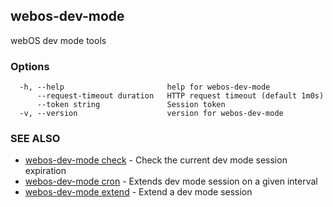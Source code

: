 ## webos-dev-mode

webOS dev mode tools

### Options

```
  -h, --help                       help for webos-dev-mode
      --request-timeout duration   HTTP request timeout (default 1m0s)
      --token string               Session token
  -v, --version                    version for webos-dev-mode
```

### SEE ALSO

* [webos-dev-mode check](webos-dev-mode_check.md)	 - Check the current dev mode session expiration
* [webos-dev-mode cron](webos-dev-mode_cron.md)	 - Extends dev mode session on a given interval
* [webos-dev-mode extend](webos-dev-mode_extend.md)	 - Extend a dev mode session

